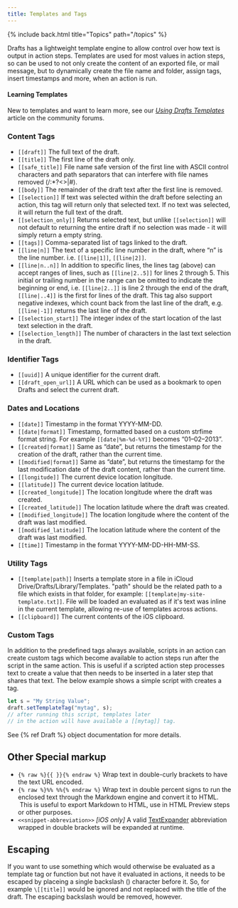 ```yaml
---
title: Templates and Tags
---
```


{% include back.html title="Topics" path="/topics" %}

Drafts has a lightweight template engine to allow control over how text is output in action steps. Templates are used for most values in action steps, so can be used to not only create the content of an exported file, or mail message, but to dynamically create the file name and folder, assign tags, insert timestamps and more, when an action is run.

<div class="platform-note">
<h4>Learning Templates</h4>
<div>
New to templates and want to learn more, see our <a href="https://forums.getdrafts.com/t/using-drafts-templates/3728"><em>Using Drafts Templates</em></a> article on the community forums.
</div>
</div>

### Content Tags

- `[[draft]]` The full text of the draft.
- `[[title]]` The first line of the draft only.
- `[[safe_title]]` File name safe version of the first line with ASCII control characters and path separators that can interfere with file names removed (\/:\*?<>\|#).
- `[[body]]` The remainder of the draft text after the first line is removed.
- `[[selection]]` If text was selected within the draft before selecting an action, this tag will return only that selected text. If no text was selected, it will return the full text of the draft.
- `[[selection_only]]` Returns selected text, but unlike `[[selection]]` will not default to returning the entire draft if no selection was made - it will simply return a empty string.
- `[[tags]]` Comma-separated list of tags linked to the draft.
- `[[line|n]]` The text of a specific line number in the draft, where “n” is the line number. i.e. `[[line|1]]`, `[[line|2]]`.
- `[[line|n..n]]` In addition to specific lines, the lines tag (above) can accept ranges of lines, such as `[[line|2..5]]` for lines 2 through 5. This initial or trailing number in the range can be omitted to indicate the beginning or end, i.e. `[[line|2..]]` is line 2 through the end of the draft, `[[line|..4]]` is the first for lines of the draft. This tag also support negative indexes, which count back from the last line of the draft, e.g. `[[line|-1]]` returns the last line of the draft.
- `[[selection_start]]` The integer index of the start location of the last text selection in the draft.
- `[[selection_length]]` The number of characters in the last text selection in the draft.

### Identifier Tags

- `[[uuid]]` A unique identifier for the current draft.
- `[[draft_open_url]]` A URL which can be used as a bookmark to open Drafts and select the current draft.

### Dates and Locations

- `[[date]]` Timestamp in the format YYYY-MM-DD.
- `[[date|format]]` Timestamp, formatted based on a custom strfime format string. For example `[[date|%m-%d-%Y]]` becomes “01–02–2013”.
- `[[created|format]]` Same as “date”, but returns the timestamp for the creation of the draft, rather than the current time.
- `[[modified|format]]` Same as “date”, but returns the timestamp for the last modification date of the draft content, rather than the current time.
- `[[longitude]]` The current device location longitude.
- `[[latitude]]` The current device location latitude.
- `[[created_longitude]]` The location longitude where the draft was created.
- `[[created_latitude]]` The location latitude where the draft was created.
- `[[modified_longitude]]` The location longitude where the content of the draft was last modified.
- `[[modified_latitude]]` The location latitude where the content of the draft was last modified.
- `[[time]]` Timestamp in the format YYYY-MM-DD-HH-MM-SS.

### Utility Tags

- `[[template|path]]` Inserts a template store in a file in iCloud Drive/Drafts/Library/Templates. "path" should be the related path to a file which exists in that folder, for example: `[[template|my-site-template.txt]]`. File will be loaded an evaluated as if it's text was inline in the current template, allowing re-use of templates across actions.
- `[[clipboard]]` The current contents of the iOS clipboard.

### Custom Tags

In addition to the predefined tags always available, scripts in an action can create custom tags which become available to action steps run after the script in the same action. This is useful if a scripted action step processes text to create a value that then needs to be inserted in a later step that shares that text. The below example shows a simple script with creates a tag.

```javascript
let s = "My String Value";
draft.setTemplateTag("mytag", s);
// after running this script, templates later
// in the action will have available a [[mytag]] tag.
```

See {% ref Draft %} object documentation for more details.

## Other Special markup

- `{% raw %}{{ }}{% endraw %}` Wrap text in double-curly brackets to have the text URL encoded.
- `{% raw %}%% %%{% endraw %}` Wrap text in double percent signs to run the enclosed text through the Markdown engine and convert it to HTML.  This is useful to export Markdown to HTML, use in HTML Preview steps or other purposes.
- `<<snippet-abbreviation>>` *[iOS only]* A valid [TextExpander](https://textexpander.com) abbreviation wrapped in double brackets will be expanded at runtime.

## Escaping

If you want to use something which would otherwise be evaluated as a template tag or function but not have it evaluated in actions, it needs to be escaped by placeing a single backslash (\) character before it.  So, for example `\[[title]]` would be ignored and not replaced with the title of the draft. The escaping backslash would be removed, however.
